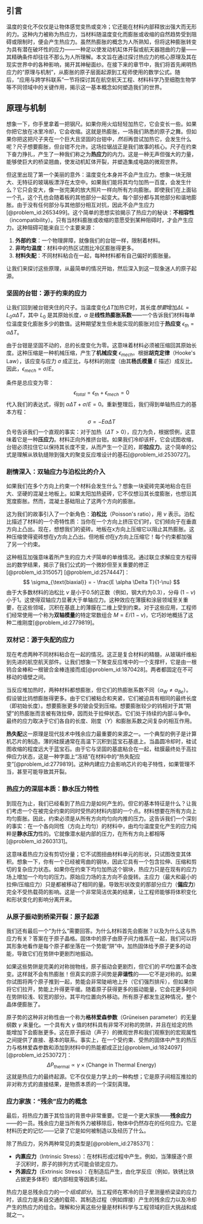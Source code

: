 ## 引言
温度的变化不仅仅是让物体感觉变热或变冷；它还能在材料内部释放出强大而无形的力。这种内力被称为热应力，当材料随温度变化而膨胀或收缩的自然趋势受到阻碍或限制时，便会产生热应力。虽然热膨胀的概念为人所熟知，但将这种膨胀转变为具有潜在破坏性的应力——一种足以使发动机缸体开裂或航天器翘曲的力量——其精确条件却往往不那么为人所理解。本文旨在通过探讨热应力的核心原理及其在现实世界中的各种影响，揭开其神秘面纱。在接下来的章节中，我们将首先阐明热应力的“原理与机制”，从膨胀的原子层面起源到工程师使用的数学公式。随后，“应用与跨学科联系”一节将探讨其在航空航天工程、材料科学乃至细胞生物学等不同领域中的关键作用，揭示这一基本概念如何塑造我们的世界。

## 原理与机制

想象一下，你手里拿着一把钢尺。如果你用火焰轻轻加热它，它会变长一些。如果你把它放在冰里冷却，它会收缩。这就是热膨胀，一场我们熟悉的原子之舞。但如果你把这把尺子夹在一个巨大且坚固的台钳中，*然后*再尝试加热它，会发生什么呢？尺子想要膨胀，但台钳不允许。这场拉锯战正是我们故事的核心。尺子在约束下奋力挣扎，产生了一种我们称之为**热应力**的内力。这是一种无声但强大的力量，能够使巨大的桥梁翘曲，使发动机缸体开裂，并塑造集成电路的微观世界。

但这里出现了第一个美丽的意外：温度变化本身并不会产生应力。想象一块无限大、无特征的玻璃板漂浮在太空中。如果我们能将其均匀加热一百度，会发生什么？它只会变大，像一张完美的放大照片一样向所有方向膨胀。即使我们在上面钻一个孔，这个孔也会随着板的其他部分一起变大。每个部分都与其他部分和谐地膨胀。由于没有任何部分与其他部分相互对抗，因此不会产生应力[@problem_id:2653499]。这个简单的思想实验揭示了热应力的秘诀：**不相容性**（incompatibility）。只有当材料膨胀或收缩的意愿受到某种阻碍时，才会产生应力。这种阻碍可能来自三个主要来源：
1.  **外部约束**：一个物理屏障，就像我们的台钳一样，限制着材料。
2.  **非均匀温度**：材料中的热区试图比冷区膨胀得更多。
3.  **材料失配**：不同材料粘合在一起，每种材料都有自己偏好的膨胀量。

让我们来探讨这些原理，从最简单的情况开始，然后深入到这一现象迷人的原子起源。

### 坚固的台钳：源于约束的应力

让我们回到被台钳夹住的尺子。当温度变化$\Delta T$加热它时，其长度*想要*增加$\Delta L = L_0 \alpha \Delta T$，其中 $L_0$ 是其原始长度，$\alpha$ 是**线性热膨胀系数**——一个告诉我们材料每单位温度变化膨胀多少的数值。这种期望发生但未能实现的膨胀对应于**热应变** $\epsilon_{th} = \alpha \Delta T$。

由于台钳是坚固不动的，总的长度变化为零。这意味着材料必须被压缩回其原始长度。这种压缩是一种机械压缩，产生了**机械应变** $\epsilon_{mech}$。根据**胡克定律**（Hooke's Law），该应变与应力 $\sigma$ 成正比，与材料的刚度（由其**杨氏模量** $E$ 描述）成反比。因此，$\epsilon_{mech} = \sigma / E$。

条件是总应变为零：
$$
\epsilon_{total} = \epsilon_{th} + \epsilon_{mech} = 0
$$
代入我们的表达式，得到 $\alpha \Delta T + \sigma / E = 0$。重新整理后，我们得到单轴热应力的基本方程：
$$
\sigma = - E \alpha \Delta T
$$
负号告诉我们一个直观的事实：对于加热（$\Delta T > 0$），应力为负，根据惯例，这意味着它是一种**压应力**。材料正向外推挤台钳。如果我们冷却该杆，它会试图收缩，台钳必须拉住它以保持其长度不变，从而产生一个正的，即**拉应力**。这个简单的公式是理解从铁轨缝隙到强大的聚变反应堆设计的基石[@problem_id:2530727]。

### 剧情深入：双轴应力与泊松比的介入

如果我们在多个方向上约束一个材料会发生什么？想象一块瓷砖完美地粘合在巨大、坚硬的混凝土地板上。如果太阳加热瓷砖，它不仅想沿其长度膨胀，也想沿其宽度膨胀。然而，混凝土基础阻止了这两个方向的膨胀。

这为我们的故事引入了一个新角色：**泊松比**（Poisson's ratio），用 $\nu$ 表示。泊松比描述了材料的一个奇特性质：当你在一个方向上挤压它们时，它们倾向于在垂直方向上凸出。现在，想想我们的瓷砖。地板在x方向上压缩它以阻止其热膨胀。这种压缩使得瓷砖想在y方向上凸出。但地板*也*在y方向上压缩它！每个约束都加强了另一个约束。

这种相互加强意味着所产生的应力*大于*简单的单维情况。通过联立求解应变方程得出的数学结果，揭示了我们公式的一个微妙但至关重要的修正[@problem_id:315057] [@problem_id:2574447]：
$$
\sigma_{\text{biaxial}} = - \frac{E \alpha \Delta T}{1-\nu}
$$
由于大多数材料的泊松比 $\nu$ 是小于0.5的正数（例如，钢大约为0.3），分母 $(1-\nu)$ 小于1。这使得双轴应力显著大于单轴应力。这种效应在薄膜和涂层领域至关重要，在这些领域，沉积在基底上的薄膜在二维上受到约束。对于这些应用，工程师们经常使用一个称为**双轴模量**的特定常数组合 $M = E/(1-\nu)$，它巧妙地概括了这种二维刚度[@problem_id:2779819]。

### 双材记：源于失配的应力

现在考虑两种不同材料粘合在一起的情况。这正是复合材料的精髓，从玻璃纤维船到先进的航空航天部件。让我们想象一下聚变反应堆中的一个支撑杆，它是由一根钨合金棒和一根铍合金棒连接而成[@problem_id:1870428]。两者都固定在不可移动的墙壁之间。

当反应堆加热时，两种材料都想膨胀，但它们的热膨胀系数不同（$\alpha_W \neq \alpha_{Be}$）。假设铍比钨想膨胀得更多。由于它们被粘合和夹紧，它们被迫具有相同的最终长度（即初始长度）。想要膨胀更多的铍会受到压缩。想要膨胀较少的钨相对于其“期望”的热膨胀而言被有效拉伸，因而处于拉伸状态。它们处于持续的内部斗争中。最终的应力取决于它们各自的长度、刚度（$Y$）和膨胀系数之间复杂的相互作用。

**热失配**这一原理是现代技术中残余应力最重要的来源之一。一个典型的例子是计算机芯片的制造。薄的硅膜通常在高温下沉积到蓝宝石基底上。当晶圆冷却时，硅试图收缩的程度远大于蓝宝石。由于它与坚固的基底粘合在一起，硅膜最终处于高拉伸应力状态，这是一种字面上“冻结”在材料中的“热失配应变”[@problem_id:2779819]。这种内建应力会影响芯片的电子特性，如果管理不当，甚至可能导致其开裂。

### 热应力的深层本质：静水压力特性

到现在为止，我们已经看到了热应力是如何产生的。但它的基本特征是什么？让我们考虑一个在被完全约束的同时受热的材料内部的一个点。材料想要在所有方向上均匀膨胀。因此，约束必须是从所有方向均匀向内推的压力。这告诉我们一个深刻的事实：在一个各向同性（方向上均匀）的材料中，由均匀温度变化产生的应力纯粹是**静水压力**性的。它就像潜水艇内部的压力，在所有方向上都相等[@problem_id:2603131]。

这意味着热应力没有剪切分量；它不试图扭曲材料单元的形状，只试图改变其体积。想象一下，你有一个已经被弯曲的钢块，因此它具有一个包含拉伸、压缩和剪切的复杂应力状态。如果你在约束下均匀加热这个钢块，热应力只是在现有的应力场上增加一个均匀的压力。原始应力场的主方向不会旋转。主应力（最大和最小的拉伸/压缩应力）只是都被移动了相同的量。导致形状改变的那部分应力（**偏应力**）完全不受热载荷的影响。这是一个非常简洁优美的结果，让工程师能够将体积变化和形状变化的影响分离开来。

### 从原子振动到桥梁开裂：原子起源

我们还有最后一个“为什么”需要回答。为什么材料首先会膨胀？以及为什么这与热应力有关？答案在于原子晶格。固体中的原子由原子间力维系在一起，我们可以将其形象地看作是每个原子都坐落在一个势能“阱”中。加热固体给予原子更多的动能，导致它们在势阱中更剧烈地振动。

如果这些势阱是完美的对称抛物线，原子振动会更剧烈，但它们的*平均*位置不会改变。这样就不会有热膨胀！但真实的原子间势是**非谐性**的——它不是对称的。如果你试图将两个原子推到一起，势能会非常陡峭地上升（它们强烈排斥），但如果你将它们拉开，势能上升得更平缓。随着原子获得更多的振动能量，它会花更多时间在势阱较浅、较宽的部分。其平均位置向外移动。所有原子都发生这种情况，整个晶体便膨胀了。

原子势的这种非对称性由一个称为**格林爱森参数**（Grüneisen parameter）的无量纲数 $\gamma$ 来量化。一个具有大 $\gamma$ 值的材料具有非常不对称的势阱，并且在给定的热能增加下会膨胀更多。这在原子振动（声子）的微观世界和我们观察到的宏观属性之间提供了直接、基本的联系。事实上，在一个受约束、受热的固体中产生的热压力与格林爱森参数和添加到材料中的热能都成正比[@problem_id:1824097] [@problem_id:2530727]：
$$
\Delta P_{\text{thermal}} \propto \gamma \times (\text{Change in Thermal Energy})
$$
这就是热应力的最终起源。它不仅仅是力学上的一种构想；它是原子间相互推拉的非对称方式的直接结果，是物质本质的一个深刻真理。

### 应力家族：“残余”应力的概念

最后，将热应力置于其恰当的背景中非常重要。它是一个更大家族——**残余应力**——的一员。残余应力是当所有外力被移除后，物体中仍然存在的任何应力。它是材料历史的记忆——记录了它是如何被制造以及经历了什么。

除了热应力，另外两种常见的类型是[@problem_id:2785371]：
-   **内禀应力**（Intrinsic Stress）：在材料形成过程中产生。例如，当薄膜逐个原子沉积时，原子的排列方式可能会锁定应力。
-   **外源应力**（Extrinsic Stress）：在制造后产生，由化学反应（例如，铁锈比铁占据更多体积）或内部相变等因素引起。

热应力是总残余应力的一个*组成部分*。当工程师在寒冷的日子里测量桥梁梁的应力时，该应力是来自交通的载荷、其制造过程（例如焊接）产生的残余应力以及冷却产生的热应力的组合。理解和分离这些分量是材料科学与工程领域的巨大挑战和成就之一。

